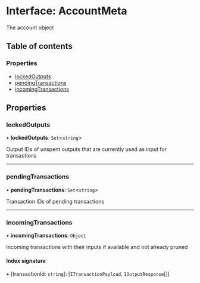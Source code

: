 # Interface: AccountMeta

The account object

## Table of contents

### Properties

- [lockedOutputs](AccountMeta.md#lockedoutputs)
- [pendingTransactions](AccountMeta.md#pendingtransactions)
- [incomingTransactions](AccountMeta.md#incomingtransactions)

## Properties

### lockedOutputs

• **lockedOutputs**: `Set`<`string`\>

Output IDs of unspent outputs that are currently used as input for transactions

___

### pendingTransactions

• **pendingTransactions**: `Set`<`string`\>

Transaction IDs of pending transactions

___

### incomingTransactions

• **incomingTransactions**: `Object`

Incoming transactions with their inputs if available and not already pruned

#### Index signature

▪ [transactionId: `string`]: [`ITransactionPayload`, `IOutputResponse`[]]
